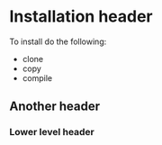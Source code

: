 # Installation header

To install do the following:

* clone
* copy
* compile

## Another header

### Lower level header